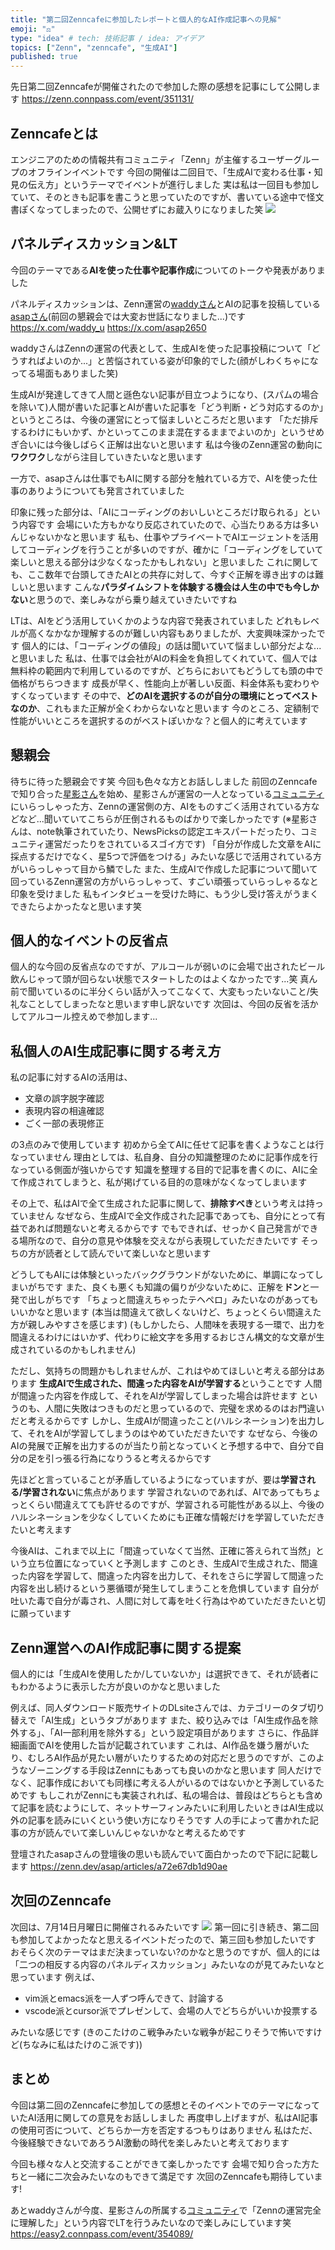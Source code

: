 ```yaml
---
title: "第二回Zenncafeに参加したレポートと個人的なAI作成記事への見解"
emoji: "⚖️"
type: "idea" # tech: 技術記事 / idea: アイデア
topics: ["Zenn", "zenncafe", "生成AI"]
published: true
---
```


先日第二回Zenncafeが開催されたので参加した際の感想を記事にして公開します
https://zenn.connpass.com/event/351131/

## Zenncafeとは
エンジニアのための情報共有コミュニティ「Zenn」が主催するユーザーグループのオフラインイベントです
今回の開催は二回目で、「生成AIで変わる仕事・知見の伝え方」というテーマでイベントが進行しました
実は私は一回目も参加していて、そのときも記事を書こうと思っていたのですが、書いている途中で怪文書ぽくなってしまったので、公開せずにお蔵入りになりました笑
![](/images/zenncafe_01.jpg)

## パネルディスカッション&LT
今回のテーマである**AIを使った仕事や記事作成**についてのトークや発表がありました

パネルディスカッションは、Zenn運営の[waddyさん](https://x.com/waddy_u)とAIの記事を投稿している[asapさん](https://x.com/asap2650)(前回の懇親会では大変お世話になりました...)です
https://x.com/waddy_u
https://x.com/asap2650

waddyさんはZennの運営の代表として、生成AIを使った記事投稿について「どうすればよいのか...」と苦悩されている姿が印象的でした(顔がしわくちゃになってる場面もありました笑)

生成AIが発達してきて人間と遜色ない記事が目立つようになり、(スパムの場合を除いて)人間が書いた記事とAIが書いた記事を「どう判断・どう対応するのか」というところは、今後の運営にとって悩ましいところだと思います
「ただ排斥するわけにもいかず、かといってこのまま混在するままでよいのか」というせめぎ合いには今後しばらく正解は出ないと思います
私は今後のZenn運営の動向に**ワクワク**しながら注目していきたいなと思います

一方で、asapさんは仕事でもAIに関する部分を触れている方で、AIを使った仕事のありようについても発言されていました

印象に残った部分は、「AIにコーディングのおいしいところだけ取られる」という内容です
会場にいた方もかなり反応されていたので、心当たりある方は多いんじゃないかなと思います
私も、仕事やプライベートでAIエージェントを活用してコーディングを行うことが多いのですが、確かに「コーディングをしていて楽しいと思える部分は少なくなったかもしれない」と思いました
これに関しても、ここ数年で台頭してきたAIとの共存に対して、今すぐ正解を導き出すのは難しいと思います
こんな**パラダイムシフトを体験する機会は人生の中でも今しかない**と思うので、楽しみながら乗り越えていきたいですね

LTは、AIをどう活用していくかのような内容で発表されていました
どれもレベルが高くなかなか理解するのが難しい内容もありましたが、大変興味深かったです
個人的には、「コーディングの値段」の話は聞いていて悩ましい部分だよな...と思いました
私は、仕事では会社がAIの料金を負担してくれていて、個人では無料枠の範囲内で利用しているのですが、どちらにおいてもどうしても頭の中で価格がちらつきます
成長が早く、性能向上が著しい反面、料金体系も変わりやすくなっています
その中で、**どのAIを選択するのが自分の環境にとってベストなのか**、これもまた正解が全くわからないなと思います
今のところ、定額制で性能がいいところを選択するのがベストぽいかな？と個人的に考えています

## 懇親会
待ちに待った懇親会です笑
今回も色々な方とお話ししました
前回のZenncafeで知り合った[星影さん](https://x.com/unsoluble_sugar)を始め、星影さんが運営の一人となっている[コミュニティ](https://easy2.connpass.com/)にいらっしゃった方、Zennの運営側の方、AIをものすごく活用されている方などなど...聞いていてこちらが圧倒されるものばかりで楽しかったです
(※星影さんは、note執筆されていたり、NewsPicksの認定エキスパートだったり、コミュニティ運営だったりをされているスゴイ方です)
「自分が作成した文章をAIに採点するだけでなく、星5つで評価をつける」みたいな感じで活用されている方がいらっしゃって目から鱗でした
また、生成AIで作成した記事について聞いて回っているZenn運営の方がいらっしゃって、すごい頑張っていらっしゃるなと印象を受けました
私もインタビューを受けた時に、もう少し受け答えがうまくできたらよかったなと思います笑

## 個人的なイベントの反省点
個人的な今回の反省点なのですが、アルコールが弱いのに会場で出されたビール飲んじゃって頭が回らない状態でスタートしたのはよくなかったです...笑
真ん前で聞いているのに半分くらい話が入ってこなくて、大変もったいないこと/失礼なことしてしまったなと思います申し訳ないです
次回は、今回の反省を活かしてアルコール控えめで参加します...

## 私個人のAI生成記事に関する考え方
私の記事に対するAIの活用は、
- 文章の誤字脱字確認
- 表現内容の相違確認
- ごく一部の表現修正

の3点のみで使用しています
初めから全てAIに任せて記事を書くようなことは行なっていません
理由としては、私自身、自分の知識整理のために記事作成を行なっている側面が強いからです
知識を整理する目的で記事を書くのに、AIに全て作成されてしまうと、私が掲げている目的の意味がなくなってしまいます

その上で、私はAIで全て生成された記事に関して、**排除すべき**という考えは持っていません
なぜなら、生成AIで全文作成された記事であっても、自分にとって有益であれば問題ないと考えるからです
でもできれば、せっかく自己発言ができる場所なので、自分の意見や体験を交えながら表現していただきたいです
そっちの方が読者として読んでいて楽しいなと思います

どうしてもAIには体験といったバックグラウンドがないために、単調になってしまいがちです
また、良くも悪くも知識の偏りが少ないために、正解を**ドン**と一発で出しがちです
「ちょっと間違えちゃったテヘペロ」みたいなのがあってもいいかなと思います
(本当は間違えて欲しくないけど、ちょっとくらい間違えた方が親しみやすさを感じます)
(もしかしたら、人間味を表現する一環で、出力を間違えるわけにはいかず、代わりに絵文字を多用するおじさん構文的な文章が生成されているのかもしれません)

ただし、気持ちの問題かもしれませんが、これはやめてほしいと考える部分はあります
**生成AIで生成された、間違った内容をAIが学習する**ということです
人間が間違った内容を作成して、それをAIが学習してしまった場合は許せます
というのも、人間に失敗はつきものだと思っているので、完璧を求めるのはお門違いだと考えるからです
しかし、生成AIが間違ったこと(ハルシネーション)を出力して、それをAIが学習してしまうのはやめていただきたいです
なぜなら、今後のAIの発展で正解を出力するのが当たり前となっていくと予想する中で、自分で自分の足を引っ張る行為になりうると考えるからです

先ほどと言っていることが矛盾しているようになっていますが、要は**学習される/学習されない**に焦点があります
学習されないのであれば、AIであってもちょっとくらい間違えてても許せるのですが、学習される可能性がある以上、今後のハルシネーションを少なくしていくためにも正確な情報だけを学習していただきたいと考えます

今後AIは、これまで以上に「間違っていなくて当然、正確に答えられて当然」という立ち位置になっていくと予測します
このとき、生成AIで生成された、間違った内容を学習して、間違った内容を出力して、それをさらに学習して間違った内容を出し続けるという悪循環が発生してしまうことを危惧しています
自分が吐いた毒で自分が毒され、人間に対して毒を吐く行為はやめていただきたいと切に願っています

## Zenn運営へのAI作成記事に関する提案
個人的には「生成AIを使用したか/していないか」は選択できて、それが読者にもわかるように表示した方が良いのかなと思いました

例えば、同人ダウンロード販売サイトのDLsiteさんでは、カテゴリーのタブ切り替えで「AI生成」というタブがあります
また、絞り込みでは「AI生成作品を除外する」、「AI一部利用を除外する」という設定項目があります
さらに、作品詳細画面でAIを使用した旨が記載されています
これは、AI作品を嫌う層がいたり、むしろAI作品が見たい層がいたりするための対応だと思うのですが、このようなゾーニングする手段はZennにもあっても良いのかなと思います
同人だけでなく、記事作成においても同様に考える人がいるのではないかと予測しているためです
もしこれがZennにも実装されれば、私の場合は、普段はどちらとも含めて記事を読むようにして、ネットサーフィンみたいに利用したいときはAI生成以外の記事を読みにいくという使い方になりそうです
人の手によって書かれた記事の方が読んでいて楽しいんじゃないかなと考えるためです

登壇されたasapさんの登壇後の思いも読んでいて面白かったので下記に記載します
https://zenn.dev/asap/articles/a72e67db1d90ae

## 次回のZenncafe
次回は、7月14日月曜日に開催されるみたいです
![](/images/zenncafe_02.jpg)
第一回に引き続き、第二回も参加してよかったなと思えるイベントだったので、第三回も参加したいです
おそらく次のテーマはまだ決まっていない?のかなと思うのですが、個人的には「二つの相反する内容のパネルディスカッション」みたいなのが見てみたいなと思っています
例えば、
- vim派とemacs派を一人ずつ呼んできて、討論する
- vscode派とcursor派でプレゼンして、会場の人でどちらがいいか投票する

みたいな感じです
(きのこたけのこ戦争みたいな戦争が起こりそうで怖いですけど(ちなみに私はたけのこ派です))

## まとめ
今回は第二回のZenncafeに参加しての感想とそのイベントでのテーマになっていたAI活用に関しての意見をお話ししました
再度申し上げますが、私はAI記事の使用可否について、どちらか一方を否定するつもりはありません
私はただ、今後経験できないであろうAI激動の時代を楽しみたいと考えております

今回も様々な人と交流することができて楽しかったです
会場で知り合った方たちと一緒に二次会みたいなのもできて満足です
次回のZenncafeも期待しています!

あとwaddyさんが今度、星影さんの所属する[コミュニティ](https://easy2.connpass.com/)で「Zennの運営完全に理解した」という内容でLTを行うみたいなので楽しみにしています笑
https://easy2.connpass.com/event/354089/